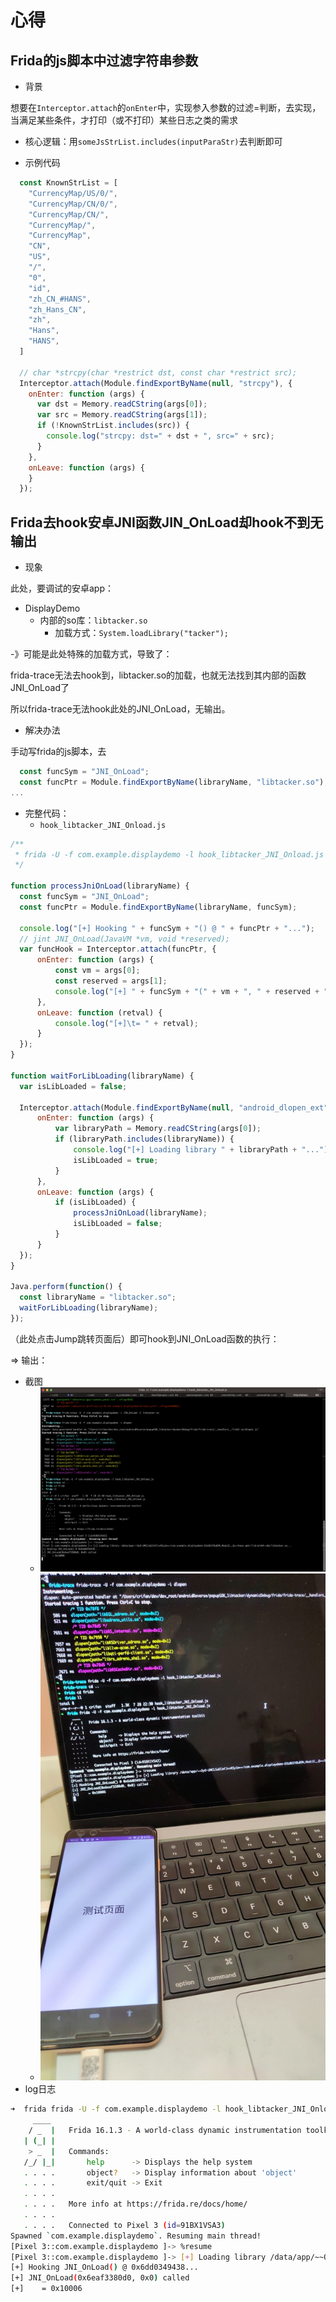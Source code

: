 # 心得

## Frida的js脚本中过滤字符串参数

* 背景

想要在`Interceptor.attach`的`onEnter`中，实现参入参数的过滤=判断，去实现，当满足某些条件，才打印（或不打印）某些日志之类的需求

* 核心逻辑：用`someJsStrList.includes(inputParaStr)`去判断即可

* 示例代码

```js
  const KnownStrList = [
    "CurrencyMap/US/0/",
    "CurrencyMap/CN/0/",
    "CurrencyMap/CN/",
    "CurrencyMap/",
    "CurrencyMap",
    "CN",
    "US",
    "/",
    "0",
    "id",
    "zh_CN_#HANS",
    "zh_Hans_CN",
    "zh",
    "Hans",
    "HANS",
  ]

  // char *strcpy(char *restrict dst, const char *restrict src);
  Interceptor.attach(Module.findExportByName(null, "strcpy"), {
    onEnter: function (args) {
      var dst = Memory.readCString(args[0]);
      var src = Memory.readCString(args[1]);
      if (!KnownStrList.includes(src)) {
        console.log("strcpy: dst=" + dst + ", src=" + src);
      }
    },
    onLeave: function (args) {
    }
  });
```

## Frida去hook安卓JNI函数JIN_OnLoad却hook不到无输出

* 现象

此处，要调试的安卓app：

* DisplayDemo
  * 内部的so库：`libtacker.so`
    * 加载方式：`System.loadLibrary("tacker");`

-》可能是此处特殊的加载方式，导致了：

frida-trace无法去hook到，libtacker.so的加载，也就无法找到其内部的函数JNI_OnLoad了

所以frida-trace无法hook此处的JNI_OnLoad，无输出。

* 解决办法

手动写frida的js脚本，去

```js
  const funcSym = "JNI_OnLoad";
  const funcPtr = Module.findExportByName(libraryName, "libtacker.so");
...
```

* 完整代码：
  * `hook_libtacker_JNI_Onload.js`

```js
/**
 * frida -U -f com.example.displaydemo -l hook_libtacker_JNI_Onload.js
 */

function processJniOnLoad(libraryName) {
  const funcSym = "JNI_OnLoad";
  const funcPtr = Module.findExportByName(libraryName, funcSym);

  console.log("[+] Hooking " + funcSym + "() @ " + funcPtr + "...");
  // jint JNI_OnLoad(JavaVM *vm, void *reserved);
  var funcHook = Interceptor.attach(funcPtr, {
      onEnter: function (args) {
          const vm = args[0];
          const reserved = args[1];
          console.log("[+] " + funcSym + "(" + vm + ", " + reserved + ") called");
      },
      onLeave: function (retval) {
          console.log("[+]\t= " + retval);
      }
  });
}

function waitForLibLoading(libraryName) {
  var isLibLoaded = false;

  Interceptor.attach(Module.findExportByName(null, "android_dlopen_ext"), {
      onEnter: function (args) {
          var libraryPath = Memory.readCString(args[0]);
          if (libraryPath.includes(libraryName)) {
              console.log("[+] Loading library " + libraryPath + "...");
              isLibLoaded = true;
          }
      },
      onLeave: function (args) {
          if (isLibLoaded) {
              processJniOnLoad(libraryName);
              isLibLoaded = false;
          }
      }
  });
}

Java.perform(function() {
  const libraryName = "libtacker.so";
  waitForLibLoading(libraryName);
});
```

（此处点击Jump跳转页面后）即可hook到JNI_OnLoad函数的执行：

=> 输出：

* 截图
  * ![frida_hook_jni_onload](../assets/img/frida_hook_jni_onload.png)
  * ![frida_hook_screen_pc](../assets/img/frida_hook_screen_pc.jpg)
* log日志
```bash
➜  frida frida -U -f com.example.displaydemo -l hook_libtacker_JNI_Onload.js
     ____
    / _  |   Frida 16.1.3 - A world-class dynamic instrumentation toolkit
   | (_| |
    > _  |   Commands:
   /_/ |_|       help      -> Displays the help system
   . . . .       object?   -> Display information about 'object'
   . . . .       exit/quit -> Exit
   . . . .
   . . . .   More info at https://frida.re/docs/home/
   . . . .
   . . . .   Connected to Pixel 3 (id=91BX1VSA3)
Spawned `com.example.displaydemo`. Resuming main thread!
[Pixel 3::com.example.displaydemo ]-> %resume
[Pixel 3::com.example.displaydemo ]-> [+] Loading library /data/app/~~OyO-UMCLSaECmfJvvRSy1w==/com.example.displaydemo-EXz8U1Y8uB9h_Modc1C__Q==/base.apk!/lib/arm64-v8a/libtacker.so...
[+] Hooking JNI_OnLoad() @ 0x6dd0349438...
[+] JNI_OnLoad(0x6eaf3380d0, 0x0) called
[+]    = 0x10006
```
